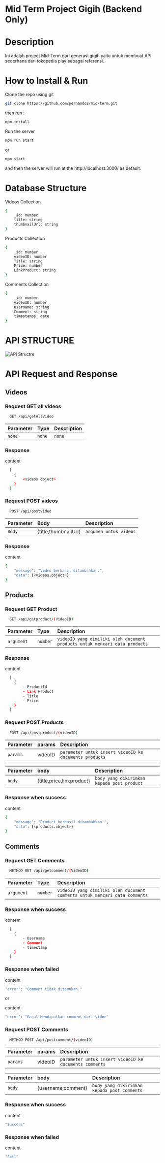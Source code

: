 # Mid Term Project Gigih (Backend Only)
# Description
Ini adalah project Mid-Term dari generasi gigih yaitu untuk membuat API sederhana dari tokopedia play sebagai referensi.

# How to Install & Run
Clone the repo using git
```bash
git clone https://github.com/pernando2/mid-term.git
```
then run :
```bash
npm install
```
Run the server
```bash
npm run start
```
or
```bash
npm start
```
and then the server will run at the http://localhost:3000/ as default.

# Database Structure
Videos Collection
```bash
{
    _id: number
    title: string
    thumbnailUrl: string
}
```
Products Collection
```bash
{
    _id: number
    videoID: number
    Title: string
    Price: number
    LinkProduct: string 
}
```

Comments Collection
```bash
{
    _id: number
    videoID: number
    Username: string
    Comment: string
    timestamps: date 
}
```

# API STRUCTURE
![API Structre](./assets/img/arsitektur%20mid%20term.png)

# API Request and Response
## Videos
### Request GET all videos
```bash
  GET /api/getAllVideo
```
| Parameter | Type     | Description                |
| :-------- | :------- | :------------------------- |
| `none`    | `none`   | `none`                     |
### Response
content
```bash
  [
    {
        <videos object>
    }
  ]
```
### Request POST videos
```bash
  POST /api/postvideo
```
| Parameter  | Body      | Description                |
|:-----      | :-------- | :------------------------- |
| `Body`     | {title,thumbnailUrl}    | `argumen untuk videos` |                    |
### Response
content
```bash
{
    "message": "Video berhasil ditambahkan.",
    "data": {<videos.object>}
}
```

## Products
### Request GET Product
```bash
  GET /api/getproduct/(VideoID)
```
| Parameter | Type     | Description                |
| :-------- | :------- | :------------------------- |
| `argument`    | `number`   | `videoID yang dimiliki oleh document products untuk mencari data products`                     |
### Response
content
```bash
  [
    {
        - ProductId
        - Link Product
        - Title
        - Price
    }
  ]
```
### Request POST Products
```bash
  POST /api/postproduct/(videoID)
```
| Parameter  | params      | Description                |
|:-----      | :-------- | :------------------------- |
| `params`     | videoID    | `parameter untuk insert videoID ke documents products` |                    |


| Parameter  | body      | Description                |
|:-----      | :-------- | :------------------------- |
| `body`     | {title,price,linkproduct}    | `body yang dikirimkan kepada post product` |                    |

### Response when success
content
```bash
{
    "message": "Product berhasil ditambahkan.",
    "data": {<products.object>}
}
```

## Comments
### Request GET Comments
```bash
  METHOD GET /api/getcomment/(VideoID)
```
| Parameter | Type     | Description                |
| :-------- | :------- | :------------------------- |
| `argument`    | `number`   | `videoID yang dimiliki oleh document comments untuk mencari data comments`                     |
### Response when success
content
```bash
  [
    {
        - Username
        - Comment
        - timestamp
    }
  ]
```
### Response when failed
content
```bash
"error": "Comment tidak ditemukan."
```
or 

content
```bash
"error": "Gagal Mendapatkan comment dari vidoe"
```



### Request POST Comments
```bash
  METHOD POST /api/postcomment/(videoID)
```
| Parameter  | params      | Description                |
|:-----      | :-------- | :------------------------- |
| `params`     | videoID    | `parameter untuk insert videoID ke documents comments` |                    |


| Parameter  | body      | Description                |
|:-----      | :-------- | :------------------------- |
| `body`     | {username,comment}    | `body yang dikirimkan kepada post comments` |                    |

### Response when success
content
```bash
"Success"
```

### Response when failed
content
```bash
"Fail"
```